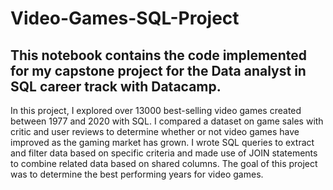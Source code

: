 # Video-Games-SQL-Project
## This notebook contains the code implemented for my capstone project for the Data analyst in SQL career track with Datacamp.
In this project, I explored over 13000 best-selling video games created between 1977 and 2020 with SQL. I compared a dataset on game sales with critic and user reviews to determine whether or not video games have improved as the gaming market has grown.
I wrote SQL queries to extract and filter data based on specific criteria and made use of JOIN statements to combine related data based on shared columns.
The goal of this project was to determine the best performing years for video games.
